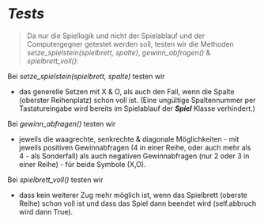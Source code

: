 # _Tests_



>Da nur die Spiellogik und nicht der Spielablauf und der Computergegner getestet werden soll, 
testen wir die Methoden *setze_spielstein(spielbrett, spalte)*, *gewinn_abfragen()* & *spielbrett_voll()*:



Bei *setze_spielstein(spielbrett, spalte)* testen wir
- das generelle Setzen mit X & O, als auch den Fall, wenn die Spalte (oberster Reihenplatz) schon voll ist. 
(Eine ungültige Spaltennummer per Tastatureingabe wird bereits im Spielablauf der ***Spiel*** Klasse verhindert.)



Bei *gewinn_abfragen()* testen wir



- jeweils die waagrechte, senkrechte & diagonale Möglichkeiten - mit jeweils positiven Gewinnabfragen (4 in einer Reihe, oder auch mehr als 4 - als Sonderfall)
als auch negativen Gewinnabfragen (nur 2 oder 3 in einer Reihe) - für beide Symbole (X,O).



Bei *spielbrett_voll()* testen wir



- dass kein weiterer Zug mehr möglich ist, wenn das Spielbrett (oberste Reihe) schon voll ist und dass das Spiel dann beendet wird (self.abbruch wird dann True).